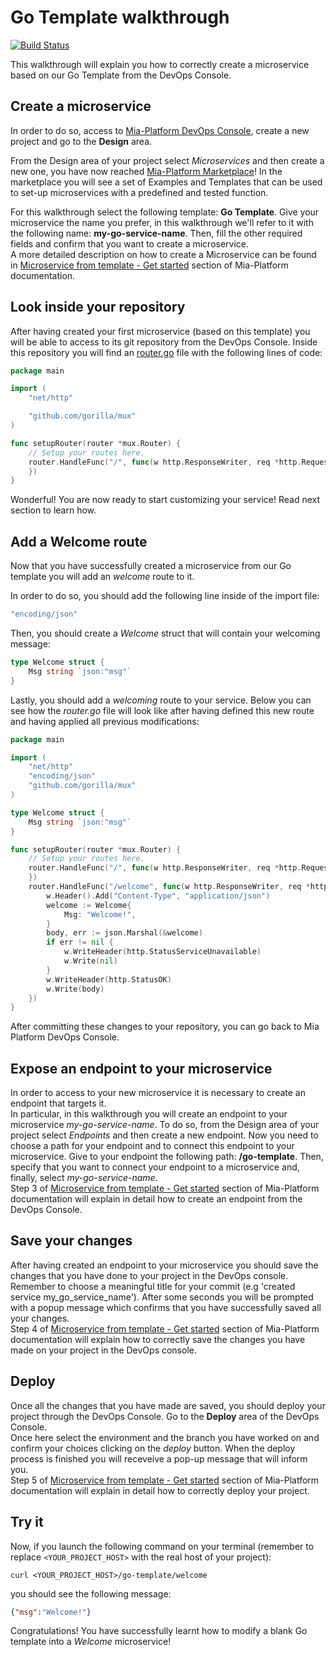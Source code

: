 # Go Template walkthrough

[![Build Status][github-actions-svg]][github-actions]


This walkthrough will explain you how to correctly create a microservice based on our Go Template from the DevOps Console.

## Create a microservice

In order to do so, access to [Mia-Platform DevOps Console](https://console.cloud.mia-platform.eu/login), create a new project and go to the **Design** area.

From the Design area of your project select _Microservices_ and then create a new one, you have now reached [Mia-Platform Marketplace](https://docs.mia-platform.eu/development_suite/api-console/api-design/marketplace/)!
In the marketplace you will see a set of Examples and Templates that can be used to set-up microservices with a predefined and tested function.

For this walkthrough select the following template: **Go Template**.
Give your microservice the name you prefer, in this walkthrough we'll refer to it with the following name: **my-go-service-name**. Then, fill the other required fields and confirm that you want to create a microservice.  
A more detailed description on how to create a Microservice can be found in [Microservice from template - Get started](https://docs.mia-platform.eu/development_suite/api-console/api-design/custom_microservice_get_started/#2-service-creation) section of Mia-Platform documentation.

## Look inside your repository

After having created your first microservice (based on this template) you will be able to access to its git repository from the DevOps Console. Inside this repository you will find an [router.go](https://github.com/mia-platform-marketplace/Go-Template/blob/master/router.go) file with the following lines of code:

```go
package main

import (
    "net/http"

    "github.com/gorilla/mux"
)

func setupRouter(router *mux.Router) {
    // Setup your routes here.
    router.HandleFunc("/", func(w http.ResponseWriter, req *http.Request) {
    })
}
```

Wonderful! You are now ready to start customizing your service! Read next section to learn how.

## Add a Welcome route

Now that you have successfully created a microservice from our Go template you will add an *welcome* route to it.

In order to do so, you should add the following line inside of the import file:

```go
"encoding/json"
```

Then, you should create a *Welcome* struct that will contain your welcoming message:

```go
type Welcome struct {
    Msg string `json:"msg"`
}
```

Lastly, you should add a *welcoming* route to your service. Below you can see how the *router.go* file will look like after having defined this new route and having applied all previous modifications:

```go
package main

import (
    "net/http"
    "encoding/json"
    "github.com/gorilla/mux"
)

type Welcome struct {
    Msg string `json:"msg"`
}

func setupRouter(router *mux.Router) {
    // Setup your routes here.
    router.HandleFunc("/", func(w http.ResponseWriter, req *http.Request) {
    })
    router.HandleFunc("/welcome", func(w http.ResponseWriter, req *http.Request) {
        w.Header().Add("Content-Type", "application/json")
        welcome := Welcome{
            Msg: "Welcome!",
        }
        body, err := json.Marshal(&welcome)
        if err != nil {
            w.WriteHeader(http.StatusServiceUnavailable)
            w.Write(nil)
        }
        w.WriteHeader(http.StatusOK)
        w.Write(body)
    })
}
```

After committing these changes to your repository, you can go back to Mia Platform DevOps Console.

## Expose an endpoint to your microservice

In order to access to your new microservice it is necessary to create an endpoint that targets it.  
In particular, in this walkthrough you will create an endpoint to your microservice *my-go-service-name*. To do so, from the Design area of your project select _Endpoints_ and then create a new endpoint.
Now you need to choose a path for your endpoint and to connect this endpoint to your microservice. Give to your endpoint the following path: **/go-template**. Then, specify that you want to connect your endpoint to a microservice and, finally, select *my-go-service-name*.  
Step 3 of [Microservice from template - Get started](https://docs.mia-platform.eu/development_suite/api-console/api-design/custom_microservice_get_started/#3-creating-the-endpoint) section of Mia-Platform documentation will explain in detail how to create an endpoint from the DevOps Console.

## Save your changes

After having created an endpoint to your microservice you should save the changes that you have done to your project in the DevOps console.  
Remember to choose a meaningful title for your commit (e.g 'created service my_go_service_name'). After some seconds you will be prompted with a popup message which confirms that you have successfully saved all your changes.  
Step 4 of [Microservice from template - Get started](https://docs.mia-platform.eu/development_suite/api-console/api-design/custom_microservice_get_started/#4-save-the-project) section of Mia-Platform documentation will explain how to correctly save the changes you have made on your project in the DevOps console.

## Deploy

Once all the changes that you have made are saved, you should deploy your project through the DevOps Console. Go to the **Deploy** area of the DevOps Console.  
Once here select the environment and the branch you have worked on and confirm your choices clicking on the *deploy* button. When the deploy process is finished you will receveive a pop-up message that will inform you.  
Step 5 of [Microservice from template - Get started](https://docs.mia-platform.eu/development_suite/api-console/api-design/custom_microservice_get_started/#5-deploy-the-project-through-the-api-console) section of Mia-Platform documentation will explain in detail how to correctly deploy your project.

## Try it

Now, if you launch the following command on your terminal (remember to replace `<YOUR_PROJECT_HOST>` with the real host of your project):  

```shell
curl <YOUR_PROJECT_HOST>/go-template/welcome
```

you should see the following message:

```json
{"msg":"Welcome!"}
```

Congratulations! You have successfully learnt how to modify a blank Go template into a _Welcome_ microservice!

[github-actions]: https://github.com/mia-platform-marketplace/Go-Template/actions
[github-actions-svg]: https://github.com/mia-platform-marketplace/Go-Template/workflows/.github/workflows/go.yml/badge.svg?branch=BMP324
